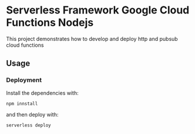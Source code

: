 # Serverless Framework Google Cloud Functions Nodejs

This project demonstrates how to develop and deploy http and pubsub cloud functions

## Usage

### Deployment

Install the dependencies with:

```text
npm innstall
```

and then deploy with:

```text
serverless deploy
```
